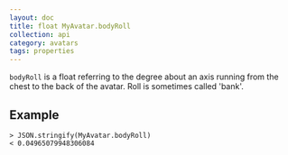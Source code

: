 ```yaml
---
layout: doc
title: float MyAvatar.bodyRoll
collection: api
category: avatars
tags: properties
---
```


`bodyRoll` is a float referring to the degree about an axis running from the chest to the back of the avatar. Roll is sometimes called 'bank'.

## Example

```
> JSON.stringify(MyAvatar.bodyRoll)
< 0.04965079948306084
```
